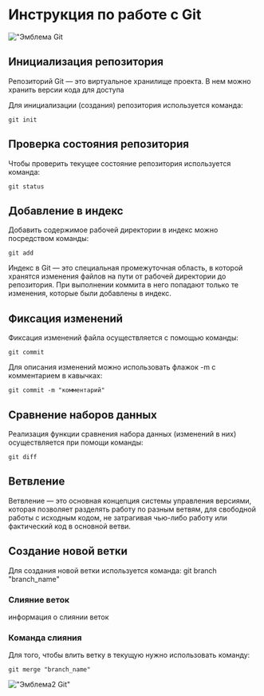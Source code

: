 # **Инструкция по работе с Git**

!["Эмблема Git](git.jpeg)

## Инициализация репозитория

Репозиторий Git — это виртуальное хранилище проекта. В нем можно хранить версии кода для доступа

Для инициализации (создания) репозитория используется команда:

    git init

## Проверка состояния репозитория

Чтобы проверить текущее состояние репозитория используется команда:

    git status

## Добавление в индекс

Добавить содержимое рабочей директории в индекс можно посредством команды:

    git add

Индекс в Git — это специальная промежуточная область, в которой хранятся изменения файлов на пути от рабочей директории до репозитория. При выполнении коммита в него попадают только те изменения, которые были добавлены в индекс.

## Фиксация изменений

Фиксация изменений файла осуществляется с помощью команды:

    git commit

Для описания изменений можно использовать флажок -m с комментарием в кавычках:

    git commit -m "комментарий"

## Сравнение наборов данных

Реализация функции сравнения набора данных (изменений в них) осуществляется при помощи команды:

    git diff

## Ветвление 

Ветвление — это основная концепция системы управления версиями, которая позволяет разделять  работу по разным ветвям, для свободной работы с исходным кодом, не затрагивая чью-либо работу или фактический код в основной ветви.


## Создание новой ветки

Для создания новой ветки используется команда:
    git branch "branch_name"

### Слияние веток

информация о слиянии веток

### Команда слияния 

Для того, чтобы влить ветку в текущую нужно использовать команду:

    git merge "branch_name"

!["Эмблема2 Git"](gt.jpg)

